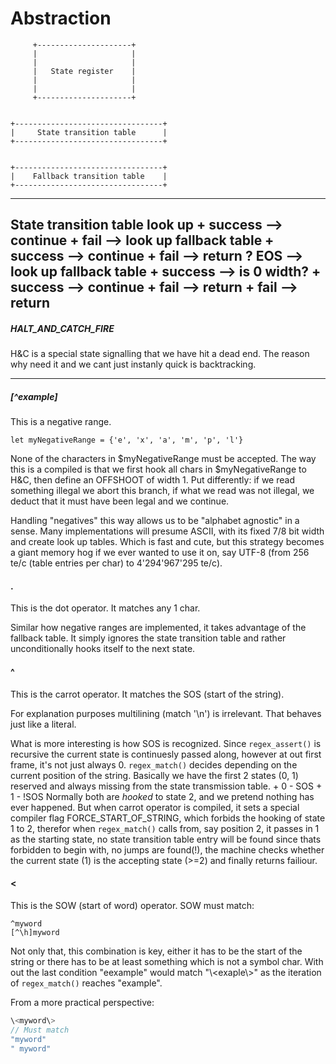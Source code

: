 # Abstraction
	     +---------------------+
	     |                     |
	     |                     |
	     |   State register    |
	     |                     |
	     |                     |
	     +---------------------+


	+---------------------------------+
	|     State transition table      |
	+---------------------------------+


	+---------------------------------+
	|    Fallback transition table    |
	+---------------------------------+

---
State transition table look up
    + success --> continue
    + fail    --> look up fallback table
		+ success --> continue
		+ fail    --> return
? EOS --> look up fallback table
	+ success --> is 0 width?
		+ success --> continue
		+ fail    --> return 
	+ fail    --> return
---
##### HALT\_AND\_CATCH\_FIRE
H&C is a special state signalling that we have hit a dead end.
The reason why need it and we cant just instanly quick is backtracking.

---
##### [^example]
This is a negative range.
```
let myNegativeRange = {'e', 'x', 'a', 'm', 'p', 'l'}
```
None of the characters in $myNegativeRange must be accepted.
The way this is a compiled is that we first hook all chars in $myNegativeRange to H&C,
then define an OFFSHOOT of width 1.
Put differently:
if we read something illegal we abort this branch,
if what we read was not illegal, we deduct that it must have been legal and we continue.

Handling "negatives" this way allows us to be "alphabet agnostic" in a sense.
Many implementations will presume ASCII, with its fixed 7/8 bit width
and create look up tables.
Which is fast and cute, but this strategy becomes a giant memory hog
if we ever wanted to use it on, say UTF-8 (from 256 te/c (table entries per char) to 4'294'967'295 te/c).


#### .
This is the dot operator.
It matches any 1 char.

Similar how negative ranges are implemented,
it takes advantage of the fallback table.
It simply ignores the state transition table and rather unconditionally hooks itself to the next state.


#### ^
This is the carrot operator.
It matches the SOS (start of the string).

For explanation purposes multilining (match '\n') is irrelevant.
That behaves just like a literal.

What is more interesting is how SOS is recognized.
Since `regex_assert()` is recursive the current state is continuesly passed along,
however at out first frame, it's not just always 0.
`regex_match()` decides depending on the current position of the string.
Basically we have the first 2 states (0, 1) reserved and always missing from the state transmission table.
	+ 0 -  SOS
	+ 1 - !SOS
Normally both are _hooked_ to state 2,
and we pretend nothing has ever happened.
But when carrot operator is compiled, it sets a special compiler flag FORCE\_START\_OF\_STRING,
which forbids the hooking of state 1 to 2,
therefor when `regex_match()` calls from, say position 2,
it passes in 1 as the starting state,
no state transition table entry will be found since thats forbidden to begin with,
no jumps are found(!),
the machine checks whether the current state (1) is the accepting state (>=2)
and finally returns failiour.


#### \<
This is the SOW (start of word) operator.
SOW must match:
```
^myword
[^\h]myword
```
Not only that, this combination is key,
either it has to be the start of the string
or there has to be at least something which is not a symbol char.
With out the last condition "eexample" would match "\\\<exaple\\\>"
as the iteration of `regex_match()` reaches "example".

From a more practical perspective:
``` C
\<myword\>
// Must match
"myword"
" myword"
```
